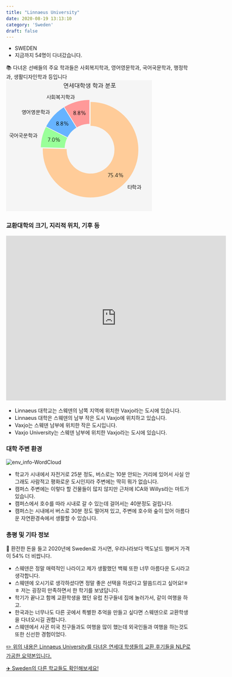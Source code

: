 ```yaml
---
title: "Linnaeus University"
date: 2020-08-19 13:13:10
category: 'Sweden'
draft: false
---
```



* SWEDEN
* 지금까지 54명이 다녀갔습니다. 


📚 다녀온 선배들의 주요 학과들은 사회복지학과, 영어영문학과, 국어국문학과, 행정학과, 생활디자인학과 등입니다
![department-info](../plots/SE000013.png)
### 교환대학의 크기, 지리적 위치, 기후 등
<iframe
width="600"
height="450"
frameborder="0" style="border:0"
src="https://www.google.com/maps/embed/v1/place?key=AIzaSyC9e1AME-pVmWC4hBpFdu5S4dKzyepa3HQ&q=Linnaeus+University&center=56.8544846,14.830025699999998&zoom=14" allowfullscreen>
</iframe>

* Linnaeus 대학교는 스웨덴의 남쪽 지역에 위치한 Vaxjo라는 도시에 있습니다.
* Linnaeus 대학은 스웨덴의 남부 작은 도시 Vaxjo에 위치하고 있습니다.
* Vaxjo는 스웨덴 남부에 위치한 작은 도시입니다.
* Vaxjo University는 스웨덴 남부에 위치한 Vaxjo라는 도시에 있습니다.


### 대학 주변 환경

![env_info-WordCloud](../univ_wordclouds_okt/env_info/SE000013_env_info_okt.png)

* 학교가 시내에서 자전거로 25분 정도, 버스로는 10분 안되는 거리에 있어서 사실 안그래도 사람적고 평화로운 도시인지라 주변에는 딱히 뭐가 없습니다.
* 캠퍼스 주변에는 이렇다 할 건물들이 많지 않지만 근처에 ICA와 Willys라는 마트가 있습니다.
* 캠퍼스에서 호수를 따라 시내로 갈 수 있는데 걸어서는 40분정도 걸립니다.
* 캠퍼스는 시내에서 버스로 30분 정도 떨어져 있고, 주변에 호수와 숲이 있어 아름다운 자연환경속에서 생활할 수 있습니다.


### 총평 및 기타 정보 

🍔 환전한 돈을 들고 2020년에 Sweden로 가시면, 우리나라보다 맥도날드 햄버거 가격이 54% 더 비쌉니다.
* 스웨덴은 정말 매력적인 나라이고 제가 생활했던 백훼 또한 너무 아름다운 도시라고 생각합니다.
* 스웨덴에 오시기로 생각하셨다면 정말 좋은 선택을 하셨다고 말씀드리고 싶어요!ㅎㅎ 저는 굉장히 만족하면서 한 학기를 보냈답니다.
* 학기가 끝나고 함께 교환학생을 했던 유럽 친구들네 집에 놀러가서, 같이 여행을 하고.
* 한국과는 너무나도 다른 곳에서 특별한 추억을 만들고 싶다면 스웨덴으로 교환학생을 다녀오시길 권합니다.
* 스웨덴에서 사귄 미국 친구들과도 여행을 많이 했는데 외국인들과 여행을 하는것도 또한 신선한 경험이었다.


[✏️ 위의 내용은 Linnaeus University를 다녀온 연세대 학생들의 교환 후기들을 NLP로 가공한 요약본입니다.](http://oia.yonsei.ac.kr/partner/expReport.asp?ucode=SE000013&bgbn=A)

[✈️ Sweden의 다른 학교들도 확인해보세요!](https://yonsei-exchange.netlify.app/?category=Sweden)
